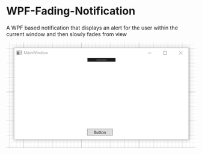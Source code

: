 # WPF-Fading-Notification
A WPF based notification that displays an alert for the user within the current window and then slowly fades from view

![WPF Fading Animation](https://github.com/codingo/WPF-Fading-Notification/blob/master/WPF%20Animation.gif)
